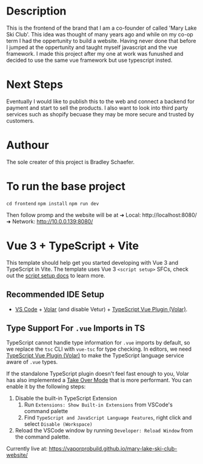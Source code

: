 # Description
This is the frontend of the brand that I am a co-founder of called 'Mary Lake Ski Club'. This idea was thought of many years ago and while on my co-op term I had the oppertunity to build a website. Having never done that before I jumped at the oppertunity and taught myself javascript and the vue framework. I made this project after my one at work was funushed and decided to use the same vue framework but use typescript insted.

# Next Steps
Eventually I would like to publish this to the web and connect a backend for payment and start to sell the products. I also want to look into third party services such as shopify becuase they may be more secure and trusted by customers.

# Authour
The sole creater of this project is Bradley Schaefer.

# To run the base project

`cd frontend`
`npm install`
`npm run dev`

Then follow promp and the website will be at 
  ➜  Local:   http://localhost:8080/
  ➜  Network: http://10.0.0.139:8080/
  
# Vue 3 + TypeScript + Vite

This template should help get you started developing with Vue 3 and TypeScript in Vite. The template uses Vue 3 `<script setup>` SFCs, check out the [script setup docs](https://v3.vuejs.org/api/sfc-script-setup.html#sfc-script-setup) to learn more.

## Recommended IDE Setup

- [VS Code](https://code.visualstudio.com/) + [Volar](https://marketplace.visualstudio.com/items?itemName=Vue.volar) (and disable Vetur) + [TypeScript Vue Plugin (Volar)](https://marketplace.visualstudio.com/items?itemName=Vue.vscode-typescript-vue-plugin).

## Type Support For `.vue` Imports in TS

TypeScript cannot handle type information for `.vue` imports by default, so we replace the `tsc` CLI with `vue-tsc` for type checking. In editors, we need [TypeScript Vue Plugin (Volar)](https://marketplace.visualstudio.com/items?itemName=Vue.vscode-typescript-vue-plugin) to make the TypeScript language service aware of `.vue` types.

If the standalone TypeScript plugin doesn't feel fast enough to you, Volar has also implemented a [Take Over Mode](https://github.com/johnsoncodehk/volar/discussions/471#discussioncomment-1361669) that is more performant. You can enable it by the following steps:

1. Disable the built-in TypeScript Extension
   1. Run `Extensions: Show Built-in Extensions` from VSCode's command palette
   2. Find `TypeScript and JavaScript Language Features`, right click and select `Disable (Workspace)`
2. Reload the VSCode window by running `Developer: Reload Window` from the command palette.

Currently live at: https://vaporprobuild.github.io/mary-lake-ski-club-website/

